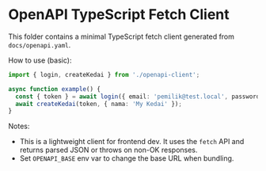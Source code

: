 # OpenAPI TypeScript Fetch Client

This folder contains a minimal TypeScript fetch client generated from `docs/openapi.yaml`.

How to use (basic):

```ts
import { login, createKedai } from './openapi-client';

async function example() {
  const { token } = await login({ email: 'pemilik@test.local', password: 'password123' });
  await createKedai(token, { nama: 'My Kedai' });
}
```

Notes:
- This is a lightweight client for frontend dev. It uses the `fetch` API and returns parsed JSON or throws on non-OK responses.
- Set `OPENAPI_BASE` env var to change the base URL when bundling.
